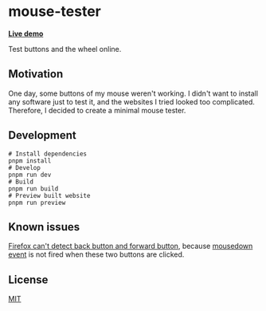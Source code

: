 # mouse-tester

**[Live demo](https://mouse-tester.cyrusyip.org/)**

Test buttons and the wheel online.

## Motivation

One day, some buttons of my mouse weren't working. I didn't want to install any software just to test it, and the websites I tried looked too complicated. Therefore, I decided to create a minimal mouse tester.

## Development

```shell
# Install dependencies
pnpm install
# Develop
pnpm run dev
# Build
pnpm run build
# Preview built website
pnpm run preview
```

## Known issues

[Firefox can't detect back button and forward button](https://stackoverflow.com/questions/78858617/how-to-detect-back-button-and-forward-button-in-firefox), because [mousedown event](https://developer.mozilla.org/en-US/docs/Web/API/Element/mousedown_event) is not fired when these two buttons are clicked.

## License

[MIT](LICENSE)
